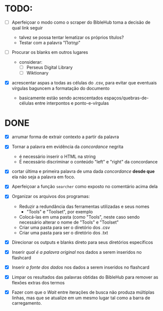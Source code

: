 # TODO:

- [ ] Aperfeiçoar o modo como o scraper do BibleHub toma a decisão de qual link seguir
  - talvez se possa tentar lematizar os próprios títulos?
  - Testar com a palavra "Πατηρ"

- [ ] Procurar os blanks em outros lugares
	- considerar: 
		- [ ] Perseus Digital Library
		- [ ] Wiktionary

- [X] acrescentar aspas a todas as células do .csv, para evitar que eventuais vírgulas baguncem a formatação do documento
	- basicamente estão sendo acrescentados espaços/quebras-de-células entre interpontos e ponto-e-vírgulas

# DONE
- [X] arrumar forma de extrair contexto a partir da palavra 


- [X] Tornar a palavra em evidência da *concordance* negrita
	- é necessário inserir o HTML na string
	- É necessário discriminar o conteúdo "left" e "right" da concordance
- [X] cortar última e primeira palavra de uma dada *concordance* **desde que** ela não seja a palavra em foco. 

- [X] Aperfeiçoar a função `searcher` como exposto no comentário acima dela

- [X] Organizar os arquivos dos programas:
	- Reduzir a redundância das ferramentas utilizadas e seus nomes
		- "Tools" e "Toolset", por exemplo
	- Colocá-las em uma pasta (como "Tools", neste caso sendo necessário alterar o nome de "Tools" e "Toolset"
	- Criar uma pasta para ser o diretório dos .csv
	- Criar uma pasta para ser o diretório dos .txt

- [X] Direcionar os outputs e blanks direto para seus diretórios específicos

- [X] Inserir *qual é a palavra original* nos dados a serem inseridos no flashcard
- [X] Inserir *a fonte dos dados* nos dados a serem inseridos no flashcard

- [X] Limpar os resultados das palavras obtidas do BibleHub para remover as flexões extras dos termos

- [X] Fazer com que o *Wait* entre iterações de busca não produza múltiplas linhas, mas que se atualize em um mesmo lugar tal como a barra de carregamento.

